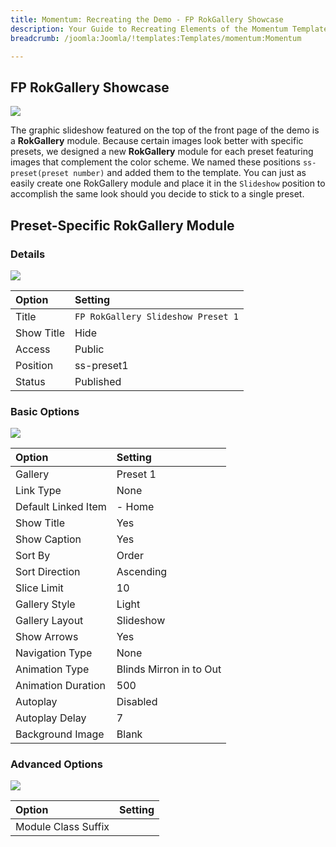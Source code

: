 ```yaml
---
title: Momentum: Recreating the Demo - FP RokGallery Showcase
description: Your Guide to Recreating Elements of the Momentum Template for Joomla
breadcrumb: /joomla:Joomla/!templates:Templates/momentum:Momentum

---
```


FP RokGallery Showcase
-----

![][demo]

The graphic slideshow featured on the top of the front page of the demo is a **RokGallery** module. Because certain images look better with specific presets, we designed a new **RokGallery** module for each preset featuring images that complement the color scheme. We named these positions `ss-preset(preset number)` and added them to the template. You can just as easily create one RokGallery module and place it in the `Slideshow` position to accomplish the same look should you decide to stick to a single preset.

Preset-Specific RokGallery Module
-----

### Details

![][demo2]

| Option     | Setting                            |  
| :--------- | :--------------------------------- |  
| Title      | `FP RokGallery Slideshow Preset 1` |  
| Show Title | Hide                               |  
| Access     | Public                             |  
| Position   | ss-preset1                         |  
| Status     | Published                          |  

### Basic Options

![][demo3]

| Option              | Setting                 |  
| :------------------ | :---------------------- |  
| Gallery             | Preset 1                |  
| Link Type           | None                    |  
| Default Linked Item | - Home                  |  
| Show Title          | Yes                     |  
| Show Caption        | Yes                     |  
| Sort By             | Order                   |  
| Sort Direction      | Ascending               |  
| Slice Limit         | 10                      |  
| Gallery Style       | Light                   |  
| Gallery Layout      | Slideshow               |  
| Show Arrows         | Yes                     |  
| Navigation Type     | None                    |  
| Animation Type      | Blinds Mirron in to Out |  
| Animation Duration  | 500                     |  
| Autoplay            | Disabled                |  
| Autoplay Delay      | 7                       |  
| Background Image    | Blank                   |  

### Advanced Options

![][demo4]

| Option              | Setting |  
| :------------------ | :------ |  
| Module Class Suffix |         |  

[demo]: assets/demo_1.jpeg
[demo2]: assets/preset_1.jpeg
[demo3]: assets/preset_2.jpeg
[demo4]: assets/preset_3.jpeg
